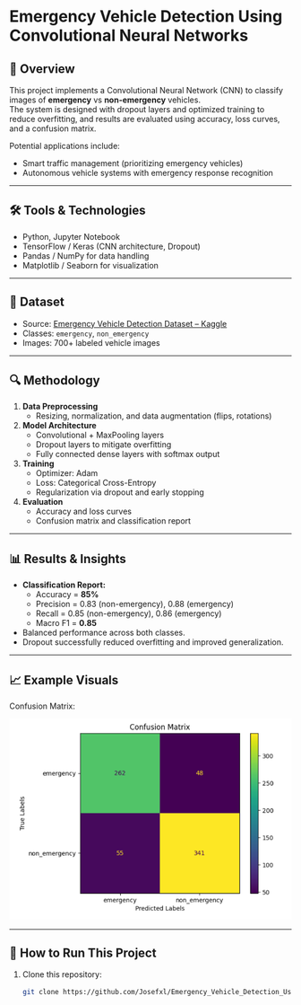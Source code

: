 # Emergency Vehicle Detection Using Convolutional Neural Networks

## 📌 Overview  
This project implements a Convolutional Neural Network (CNN) to classify images of **emergency** vs **non-emergency** vehicles.  
The system is designed with dropout layers and optimized training to reduce overfitting, and results are evaluated using accuracy, loss curves, and a confusion matrix.  

Potential applications include:  
- Smart traffic management (prioritizing emergency vehicles)  
- Autonomous vehicle systems with emergency response recognition  

---

## 🛠️ Tools & Technologies  
- Python, Jupyter Notebook  
- TensorFlow / Keras (CNN architecture, Dropout)  
- Pandas / NumPy for data handling  
- Matplotlib / Seaborn for visualization  

---

## 📂 Dataset  
- Source: [Emergency Vehicle Detection Dataset – Kaggle](https://www.kaggle.com/datasets/ambityga/emergency-vehicle-detection)  
- Classes: `emergency`, `non_emergency`  
- Images: 700+ labeled vehicle images  

---

## 🔍 Methodology  
1. **Data Preprocessing**  
   - Resizing, normalization, and data augmentation (flips, rotations)  
2. **Model Architecture**  
   - Convolutional + MaxPooling layers  
   - Dropout layers to mitigate overfitting  
   - Fully connected dense layers with softmax output  
3. **Training**  
   - Optimizer: Adam  
   - Loss: Categorical Cross-Entropy  
   - Regularization via dropout and early stopping  
4. **Evaluation**  
   - Accuracy and loss curves  
   - Confusion matrix and classification report  

---

## 📊 Results & Insights  
- **Classification Report:**  
  - Accuracy = **85%**  
  - Precision = 0.83 (non-emergency), 0.88 (emergency)  
  - Recall = 0.85 (non-emergency), 0.86 (emergency)  
  - Macro F1 = **0.85**  
- Balanced performance across both classes.  
- Dropout successfully reduced overfitting and improved generalization.  

---

## 📈 Example Visuals  

Confusion Matrix:  

![Confusion Matrix](emergency.PNG)

---

## 🚀 How to Run This Project  
1. Clone this repository:  
   ```bash
   git clone https://github.com/Josefxl/Emergency_Vehicle_Detection_Using_Convolutional_Neural_Networks.git
